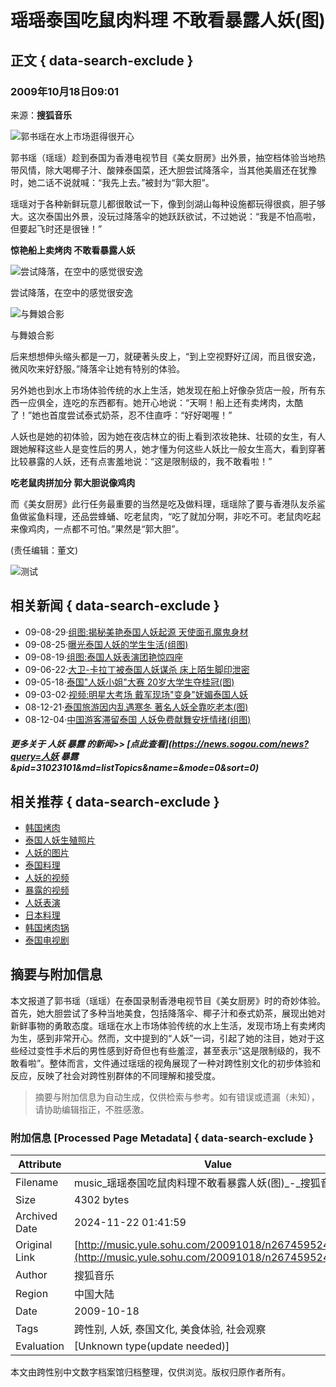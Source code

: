 # 瑶瑶泰国吃鼠肉料理 不敢看暴露人妖(图)

## 正文 { data-search-exclude }


### 2009年10月18日09:01 
来源：**搜狐音乐**

![郭书瑶在水上市场逛得很开心](https://photocdn.sohu.com/20091018/Img267459526.jpg)

郭书瑶（瑶瑶）趁到泰国为香港电视节目《美女厨房》出外景，抽空档体验当地热带风情，除大喝椰子汁、酸辣泰国菜，还大胆尝试降落伞，当其他美眉还在犹豫时，她二话不说就喊：“我先上去。”被封为“郭大胆”。

瑶瑶对于各种新鲜玩意儿都很敢试一下，像到剑湖山每种设施都玩得很疯，胆子够大。这次泰国出外景，没玩过降落伞的她跃跃欲试，不过她说：“我是不怕高啦，但要起飞时还是很锉！”

**惊艳船上卖烤肉 不敢看暴露人妖**

![尝试降落，在空中的感觉很安逸](https://photocdn.sohu.com/20091018/Img267459527.jpg)

尝试降落，在空中的感觉很安逸

![与舞娘合影](https://photocdn.sohu.com/20091018/Img267459528.jpg)

与舞娘合影

后来想想伸头缩头都是一刀，就硬著头皮上，“到上空视野好辽阔，而且很安逸，微风吹来好舒服。”降落伞让她有特别的体验。

另外她也到水上市场体验传统的水上生活，她发现在船上好像杂货店一般，所有东西一应俱全，连吃的东西都有。她开心地说：“天啊！船上还有卖烤肉，太酷了！”她也首度尝试泰式奶茶，忍不住直呼：“好好喝喔！”

人妖也是她的初体验，因为她在夜店林立的街上看到浓妆艳抹、壮硕的女生，有人跟她解释这些人是变性后的男人，她才懂为何这些人妖比一般女生高大，看到穿著比较暴露的人妖，还有点害羞地说：“这是限制级的，我不敢看啦！”

**吃老鼠肉拼加分 郭大胆说像鸡肉**

而《美女厨房》此行任务最重要的当然是吃及做料理，瑶瑶除了要与香港队友杀鲨鱼做鲨鱼料理，还品尝蜂蛹、吃老鼠肉，“吃了就加分啊，非吃不可。老鼠肉吃起来像鸡肉，一点都不可怕。”果然是“郭大胆”。

(责任编辑：董文)

![测试](https://i1.itc.cn/20091216/7a_cecf50b5_cca5_4d0e_bbb0_80ae3ee5d436_0.jpg)

## 相关新闻 { data-search-exclude }

- 09-08-29·[组图:揭秘美艳泰国人妖起源 天使面孔魔鬼身材](https://news.sohu.com/20090829/n266312154.shtml)
- 09-08-25·[曝光泰国人妖的学生生活(组图)](https://travel.sohu.com/20090825/n266212383.shtml)
- 09-08-19·[组图:泰国人妖表演团艳惊四座](https://news.sohu.com/20090819/n266073153.shtml)
- 09-06-22·[大卫-卡拉丁被泰国人妖谋杀 床上陌生脚印泄密](https://yule.sohu.com/20090622/n264674024.shtml)
- 09-05-18·[泰国"人妖小姐"大赛 20岁大学生夺桂冠(图)](https://travel.sohu.com/20090518/n264030849.shtml)
- 09-03-02·[视频:明星大考场 戴军现场"变身"妩媚泰国人妖](https://v.sohu.com/20090302/n262549513.shtml)
- 08-12-21·[泰国旅游因内乱遇寒冬 著名人妖全靠吃老本(图)](https://news.sohu.com/20081221/n261335549.shtml)
- 08-12-04·[中国游客滞留泰国 人妖免费献舞安抚情绪(组图)](https://news.sohu.com/20081204/n261011981.shtml)

##### 更多关于 **人妖 暴露** 的新闻>> [点此查看](https://news.sogou.com/news?query=人妖 暴露&pid=31023101&md=listTopics&name=&mode=0&sort=0)

## 相关推荐 { data-search-exclude }

- [韩国烤肉](https://www.sogou.com/web?query=韩国烤肉&p=31210100&fhintidx=0)
- [泰国人妖生殖照片](https://www.sogou.com/web?query=泰国人妖生殖照片&p=31210100&fhintidx=1)
- [人妖的图片](https://pic.sogou.com/pics?query=人妖&p=31210500&fhintidx=2)
- [泰国料理](https://www.sogou.com/web?query=泰国料理&p=31021106&fhintidx=3)
- [人妖的视频](https://www.sogou.com/web?query=人妖视频&p=31210100&fhintidx=4)
- [暴露的视频](https://www.sogou.com/web?query=暴露视频&p=31210100&fhintidx=5)
- [人妖表演](https://www.sogou.com/web?query=人妖表演&p=31210100&fhintidx=6)
- [日本料理](https://www.sogou.com/web?query=日本料理&p=31021106&fhintidx=7)
- [韩国烤肉锅](https://www.sogou.com/web?query=韩国烤肉锅&p=31210100&fhintidx=8)
- [泰国电视剧](https://www.sogou.com/web?query=泰国电视剧&p=31021106&fhintidx=9)

## 摘要与附加信息

<!-- tcd_abstract -->
本文报道了郭书瑶（瑶瑶）在泰国录制香港电视节目《美女厨房》时的奇妙体验。首先，她大胆尝试了多种当地美食，包括降落伞、椰子汁和泰式奶茶，展现出她对新鲜事物的勇敢态度。瑶瑶在水上市场体验传统的水上生活，发现市场上有卖烤肉为生，感到非常开心。然而，文中提到的“人妖”一词，引起了她的注目，她对于这些经过变性手术后的男性感到好奇但也有些羞涩，甚至表示“这是限制级的，我不敢看啦”。整体而言，文件通过瑶瑶的视角展现了一种对跨性别文化的初步体验和反应，反映了社会对跨性别群体的不同理解和接受度。
<!-- tcd_abstract_end -->

> 摘要与附加信息为自动生成，仅供检索与参考。如有错误或遗漏（未知），请协助编辑指正，不胜感激。

### 附加信息 [Processed Page Metadata] { data-search-exclude }

| Attribute       | Value                                  |
|-----------------|----------------------------------------|
| Filename        | music_瑶瑶泰国吃鼠肉料理不敢看暴露人妖(图)_-_搜狐音乐.md                             |
| Size            | 4302 bytes                           |
| Archived Date   | 2024-11-22 01:41:59                             |
| Original Link   | [http://music.yule.sohu.com/20091018/n267459524.shtml](http://music.yule.sohu.com/20091018/n267459524.shtml)                       |
| Author          | 搜狐音乐                               |
| Region          | 中国大陆                               |
| Date            | 2009-10-18                                 |
| Tags            | 跨性别, 人妖, 泰国文化, 美食体验, 社会观察                                 |
| Evaluation            | [Unknown type(update needed)]                                 |
<!-- tcd_table_end -->

本文由跨性别中文数字档案馆归档整理，仅供浏览。版权归原作者所有。
